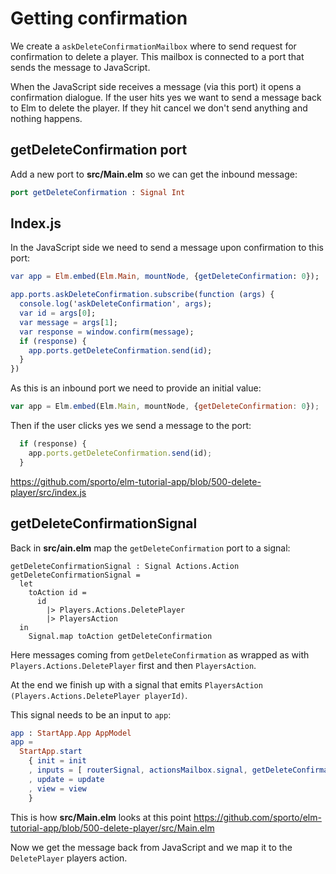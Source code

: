 # Getting confirmation

We create a `askDeleteConfirmationMailbox` where to send request for confirmation to delete a player. This mailbox is connected to a port that sends the message to JavaScript. 

When the JavaScript side receives a message (via this port) it opens a confirmation dialogue. If the user hits yes we want to send a message back to Elm to delete the player. If they hit cancel we don't send anything and nothing happens.

## getDeleteConfirmation port

Add a new port to __src/Main.elm__ so we can get the inbound message:

```elm
port getDeleteConfirmation : Signal Int
```

## Index.js

In the JavaScript side we need to send a message upon confirmation to this port:

```elm
var app = Elm.embed(Elm.Main, mountNode, {getDeleteConfirmation: 0});

app.ports.askDeleteConfirmation.subscribe(function (args) {
  console.log('askDeleteConfirmation', args);
  var id = args[0];
  var message = args[1];
  var response = window.confirm(message);
  if (response) {
    app.ports.getDeleteConfirmation.send(id);
  }
})
```

As this is an inbound port we need to provide an initial value:

```js
var app = Elm.embed(Elm.Main, mountNode, {getDeleteConfirmation: 0});
```

Then if the user clicks yes we send a message to the port:
```js
  if (response) {
    app.ports.getDeleteConfirmation.send(id);
  }
```

<https://github.com/sporto/elm-tutorial-app/blob/500-delete-player/src/index.js>

## getDeleteConfirmationSignal

Back in __src/ain.elm__ map the `getDeleteConfirmation` port to a signal:

```
getDeleteConfirmationSignal : Signal Actions.Action
getDeleteConfirmationSignal =
  let
    toAction id =
      id
        |> Players.Actions.DeletePlayer
        |> PlayersAction
  in
    Signal.map toAction getDeleteConfirmation
```

Here messages coming from `getDeleteConfirmation` as wrapped as with `Players.Actions.DeletePlayer` first and then `PlayersAction`. 

At the end we finish up with a signal that emits `PlayersAction (Players.Actions.DeletePlayer playerId)`.

This signal needs to be an input to `app`:

```elm
app : StartApp.App AppModel
app =
  StartApp.start
    { init = init
    , inputs = [ routerSignal, actionsMailbox.signal, getDeleteConfirmationSignal ]
    , update = update
    , view = view
    }
 ```
 
This is how __src/Main.elm__ looks at this point <https://github.com/sporto/elm-tutorial-app/blob/500-delete-player/src/Main.elm>
 
Now we get the message back from JavaScript and we map it to the `DeletePlayer` players action.
